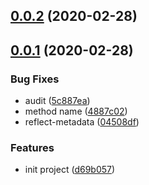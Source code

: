 <a name="0.0.2"></a>
## [0.0.2](https://github.com/hideokamoto/serverless-lambda-nestjs/compare/v0.0.1...v0.0.2) (2020-02-28)



<a name="0.0.1"></a>
## [0.0.1](https://github.com/hideokamoto/serverless-lambda-nestjs/compare/d69b057...v0.0.1) (2020-02-28)


### Bug Fixes

* audit ([5c887ea](https://github.com/hideokamoto/serverless-lambda-nestjs/commit/5c887ea))
* method name ([4887c02](https://github.com/hideokamoto/serverless-lambda-nestjs/commit/4887c02))
* reflect-metadata ([04508df](https://github.com/hideokamoto/serverless-lambda-nestjs/commit/04508df))


### Features

* init project ([d69b057](https://github.com/hideokamoto/serverless-lambda-nestjs/commit/d69b057))



